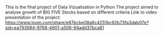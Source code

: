 This is the final project of Data Vizualisation in Python
The project aimed to analyse growth of BIG FIVE Stocks based on different criteria 
Link to video presentation of the project: https://www.loom.com/share/e87bcbe08a6c4251bc92b73fa3dab07e?sid=ea793684-9768-4601-a506-94add37bca81
